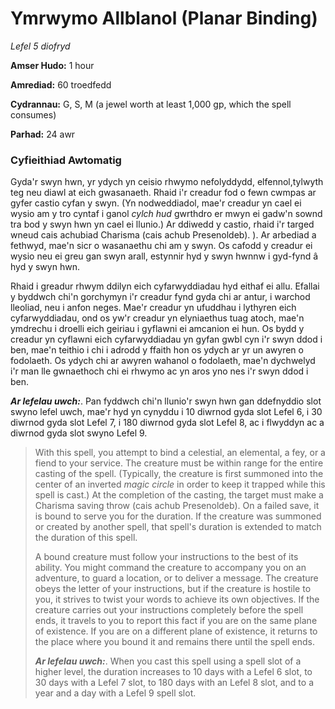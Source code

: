 # Ymrwymo Allblanol (Planar Binding)

*Lefel 5 diofryd*

**Amser Hudo:** 1 hour

**Amrediad:** 60 troedfedd

**Cydrannau:** G, S, M (a jewel worth at least 1,000 gp, which the spell consumes)

**Parhad:** 24 awr

### Cyfieithiad Awtomatig

Gyda'r swyn hwn, yr ydych yn ceisio rhwymo nefolyddydd, elfennol,tylwyth teg neu diawl at eich gwasanaeth. Rhaid i'r creadur fod o fewn cwmpas ar gyfer castio cyfan y swyn. (Yn nodweddiadol, mae'r creadur yn cael ei wysio am y tro cyntaf i ganol *cylch hud* gwrthdro er mwyn ei gadw'n sownd tra bod y swyn hwn yn cael ei llunio.) Ar ddiwedd y castio, rhaid i'r targed wneud cais achubiad Charisma (cais achub Presenoldeb). ). Ar arbediad a fethwyd, mae'n sicr o wasanaethu chi am y swyn. Os cafodd y creadur ei wysio neu ei greu gan swyn arall, estynnir hyd y swyn hwnnw i gyd-fynd â hyd y swyn hwn.

Rhaid i greadur rhwym ddilyn eich cyfarwyddiadau hyd eithaf ei allu. Efallai y byddwch chi'n gorchymyn i'r creadur fynd gyda chi ar antur, i warchod lleoliad, neu i anfon neges. Mae'r creadur yn ufuddhau i lythyren eich cyfarwyddiadau, ond os yw'r creadur yn elyniaethus tuag atoch, mae'n ymdrechu i droelli eich geiriau i gyflawni ei amcanion ei hun. Os bydd y creadur yn cyflawni eich cyfarwyddiadau yn gyfan gwbl cyn i'r swyn ddod i ben, mae'n teithio i chi i adrodd y ffaith hon os ydych ar yr un awyren o fodolaeth. Os ydych chi ar awyren wahanol o fodolaeth, mae'n dychwelyd i'r man lle gwnaethoch chi ei rhwymo ac yn aros yno nes i'r swyn ddod i ben.

***Ar lefelau uwch:***. Pan fyddwch chi'n llunio'r swyn hwn gan ddefnyddio slot swyno lefel uwch, mae'r hyd yn cynyddu i 10 diwrnod gyda slot Lefel 6, i 30 diwrnod gyda slot Lefel 7, i 180 diwrnod gyda slot Lefel 8, ac i flwyddyn ac a diwrnod gyda slot swyno Lefel 9.

>  With this spell, you attempt to bind a celestial, an elemental, a fey, or a fiend to your service. The creature must be within range for the entire casting of the spell. (Typically, the creature is first summoned into the center of an inverted *magic circle* in order to keep it trapped while this spell is cast.) At the completion of the casting, the target must make a Charisma saving throw (cais achub Presenoldeb). On a failed save, it is bound to serve you for the duration. If the creature was summoned or created by another spell, that spell's duration is extended to match the duration of this spell.
>  
>  A bound creature must follow your instructions to the best of its ability. You might command the creature to accompany you on an adventure, to guard a location, or to deliver a message. The creature obeys the letter of your instructions, but if the creature is hostile to you, it strives to twist your words to achieve its own objectives. If the creature carries out your instructions completely before the spell ends, it travels to you to report this fact if you are on the same plane of existence. If you are on a different plane of existence, it returns to the place where you bound it and remains there until the spell ends.
>  
>  ***Ar lefelau uwch:***. When you cast this spell using a spell slot of a higher level, the duration increases to 10 days with a Lefel 6 slot, to 30 days with a Lefel 7 slot, to 180 days with an Lefel 8 slot, and to a year and a day with a Lefel 9 spell slot.